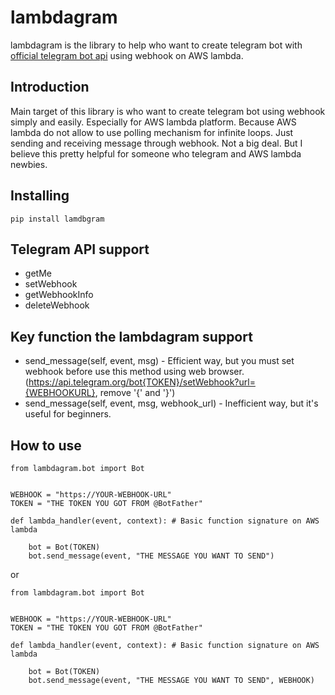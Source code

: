 # lambdagram

lambdagram is the library to help who want to create telegram bot with [official telegram bot api](https://core.telegram.org/bots/api) using webhook on AWS lambda.
   
## Introduction

Main target of this library is who want to create telegram bot using webhook simply and easily. Especially for AWS lambda platform. Because AWS lambda do not allow to use polling mechanism for infinite loops. Just sending and receiving message through webhook. Not a big deal. But I believe this pretty helpful for someone who telegram and AWS lambda newbies.

## Installing

~~~
pip install lamdbgram
~~~  

## Telegram API support

- getMe
- setWebhook
- getWebhookInfo
- deleteWebhook

## Key function the lambdagram support

- send_message(self, event, msg) - Efficient way, but you must set webhook before use this method using web browser.
  (https://api.telegram.org/bot{TOKEN}/setWebhook?url={WEBHOOKURL}, remove '{' and '}')
- send_message(self, event, msg, webhook_url) - Inefficient way, but it's useful for beginners.

## How to use

~~~
from lambdagram.bot import Bot


WEBHOOK = "https://YOUR-WEBHOOK-URL"
TOKEN = "THE TOKEN YOU GOT FROM @BotFather"
  
def lambda_handler(event, context): # Basic function signature on AWS lambda 
    
    bot = Bot(TOKEN)
    bot.send_message(event, "THE MESSAGE YOU WANT TO SEND")
~~~
  
or
  
~~~
from lambdagram.bot import Bot


WEBHOOK = "https://YOUR-WEBHOOK-URL"
TOKEN = "THE TOKEN YOU GOT FROM @BotFather"
  
def lambda_handler(event, context): # Basic function signature on AWS lambda 
    
    bot = Bot(TOKEN)
    bot.send_message(event, "THE MESSAGE YOU WANT TO SEND", WEBHOOK)
~~~

 